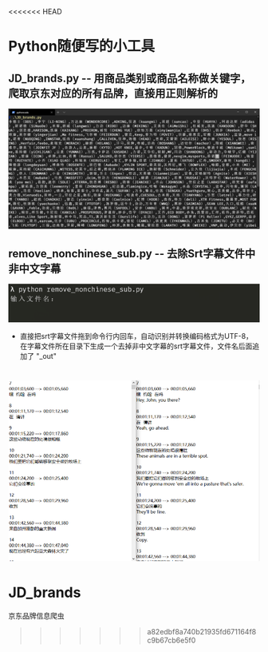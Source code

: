 <<<<<<< HEAD
# Python随便写的小工具

## **JD_brands.py** -- 用商品类别或商品名称做关键字，爬取京东对应的所有品牌，直接用正则解析的

![JD_brands](images/JD_brands.png)


## **remove_nonchinese_sub.py** -- 去除Srt字幕文件中非中文字幕

![remove_nonchinese_sub](images/remove_nonchinese_sub.png)

* 直接把srt字幕文件拖到命令行内回车，自动识别并转换编码格式为UTF-8，在字幕文件所在目录下生成一个去掉非中文字幕的srt字幕文件，文件名后面追加了 "_out"

![srt](images/srt.png)
=======
# JD_brands
京东品牌信息爬虫
>>>>>>> a82edbf8a740b21935fd671164f8c9b67cb6e5f0
